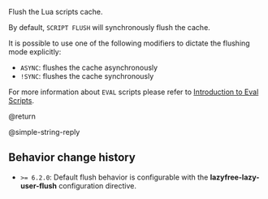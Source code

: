 Flush the Lua scripts cache.

By default, `SCRIPT FLUSH` will synchronously flush the cache.

It is possible to use one of the following modifiers to dictate the flushing mode explicitly:

* `ASYNC`: flushes the cache asynchronously
* `!SYNC`: flushes the cache synchronously

For more information about `EVAL` scripts please refer to [Introduction to Eval Scripts](/topics/eval-intro).

@return

@simple-string-reply

## Behavior change history

*   `>= 6.2.0`: Default flush behavior is configurable with the **lazyfree-lazy-user-flush** configuration directive. 